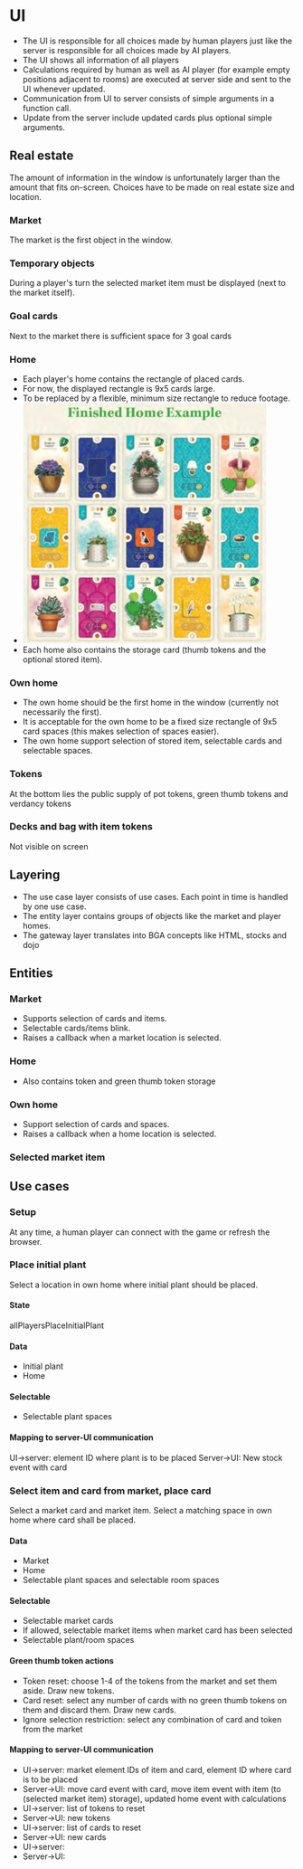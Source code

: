 # UI
- The UI is responsible for all choices made by human players just like the server is responsible for all choices made by AI players.
- The UI shows all information of all players
- Calculations required by human as well as AI player (for example empty positions adjacent to rooms) are executed at server side and sent to the UI whenever updated.
- Communication from UI to server consists of simple arguments in a function call.
- Update from the server include updated cards plus optional simple arguments.

## Real estate
The amount of information in the window is unfortunately larger than the amount that fits on-screen. Choices have to be made on real estate size and location.
### Market
The market is the first object in the window.
### Temporary objects
During a player's turn the selected market item must be displayed (next to the market itself).
### Goal cards
Next to the market there is sufficient space for 3 goal cards
### Home
- Each player's home contains the rectangle of placed cards.
- For now, the displayed rectangle is 9x5 cards large.
- To be replaced by a flexible, minimum size rectangle to reduce footage.
- ![Finished home example](https://github.com/MarcelEindhoven/bga-verdant/blob/main/documentation/Finished%20home%20example.png?raw=true)
- Each home also contains the storage card (thumb tokens and the optional stored item).
### Own home
- The own home should be the first home in the window (currently not necessarily the first).
- It is acceptable for the own home to be a fixed size rectangle of 9x5 card spaces (this makes selection of spaces easier).
- The own home support selection of stored item, selectable cards and selectable spaces.
### Tokens
At the bottom lies the public supply of pot tokens, green thumb tokens and verdancy tokens
### Decks and bag with item tokens
Not visible on screen

## Layering
- The use case layer consists of use cases. Each point in time is handled by one use case.
- The entity layer contains groups of objects like the market and player homes.
- The gateway layer translates into BGA concepts like HTML, stocks and dojo

## Entities
### Market
- Supports selection of cards and items.
- Selectable cards/items blink.
- Raises a callback when a market location is selected.

### Home
- Also contains token and green thumb token storage
### Own home
- Support selection of cards and spaces.
- Raises a callback when a home location is selected.
### Selected market item

## Use cases
### Setup
At any time, a human player can connect with the game or refresh the browser.
### Place initial plant
Select a location in own home where initial plant should be placed.
#### State
allPlayersPlaceInitialPlant
#### Data
- Initial plant
- Home
#### Selectable
- Selectable plant spaces
#### Mapping to server-UI communication
UI->server: element ID where plant is to be placed
Server->UI: New stock event with card

### Select item and card from market, place card
Select a market card and market item. Select a matching space in own home where card shall be placed.
#### Data
- Market
- Home
- Selectable plant spaces and selectable room spaces
#### Selectable
- Selectable market cards
- If allowed, selectable market items when market card has been selected
- Selectable plant/room spaces
#### Green thumb token actions
- Token reset: choose 1-4 of the tokens from the market and set them aside. Draw new tokens.
- Card reset: select any number of cards with no green thumb tokens on them and discard them. Draw new cards.
- Ignore selection restriction: select any combination of card and token from the market
#### Mapping to server-UI communication
- UI->server: market element IDs of item and card, element ID where card is to be placed
- Server->UI: move card event with card, move item event with item (to (selected market item) storage), updated home event with calculations
- UI->server: list of tokens to reset
- Server->UI: new tokens
- UI->server: list of cards to reset
- Server->UI: new cards
- UI->server: 
- Server->UI: 
